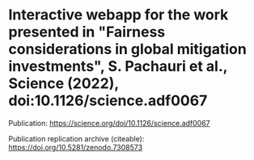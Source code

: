 # Interactive webapp for the work presented in "Fairness considerations in global mitigation investments", S. Pachauri et al., Science (2022), doi:10.1126/science.adf0067

    
Publication: https://science.org/doi/10.1126/science.adf0067

Publication replication archive (citeable): https://doi.org/10.5281/zenodo.7308573
